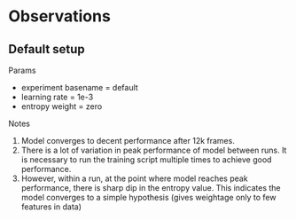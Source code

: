 # Observations
## Default setup
Params
- experiment basename = default
- learning rate = 1e-3
- entropy weight = zero

Notes
1. Model converges to decent performance after 12k frames.
2. There is a lot of variation in peak performance of model between runs. It is necessary to run the training script multiple times to achieve good performance.
3. However, within a run, at the point where model reaches peak performance, there is sharp dip in the entropy value. This indicates the model converges to a simple hypothesis (gives weightage only to few features in data)
